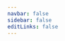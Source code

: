 ```yaml
---
navbar: false
sidebar: false
editLinks: false
---
```


<ClientOnly>
  <Run type="nextTick"/>
</ClientOnly>
